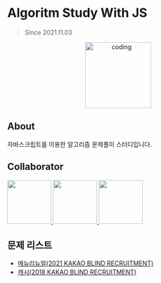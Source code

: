 # Algoritm Study With JS

> Since 2021.11.03

<p align="center">
  <img src="https://user-images.githubusercontent.com/22045163/111120575-d9370f00-85ae-11eb-8fa3-54f47ed3caa3.png" alt="coding" width="150px" />
</p>

## About

자바스크립트를 이용한 알고리즘 문제풀이 스터디입니다.


## Collaborator

<p>
<a href="https://github.com/Serzhul">
  <img src="https://github.com/Serzhul.png" width="100">
</a>
<a href="https://github.com/healtheloper">
  <img src="https://github.com/healtheloper.png" width="100">
</a>
<a href="https://github.com/RyuJungSik">
  <img src="https://github.com/RyuJungSik.png" width="100">
</a>
</p>



## 문제 리스트

- [메뉴리뉴얼(2021 KAKAO BLIND RECRUITMENT)](https://programmers.co.kr/learn/courses/30/lessons/72411)
- [캐시(2018 KAKAO BLIND RECRUITMENT)](https://programmers.co.kr/learn/courses/30/lessons/17680)


